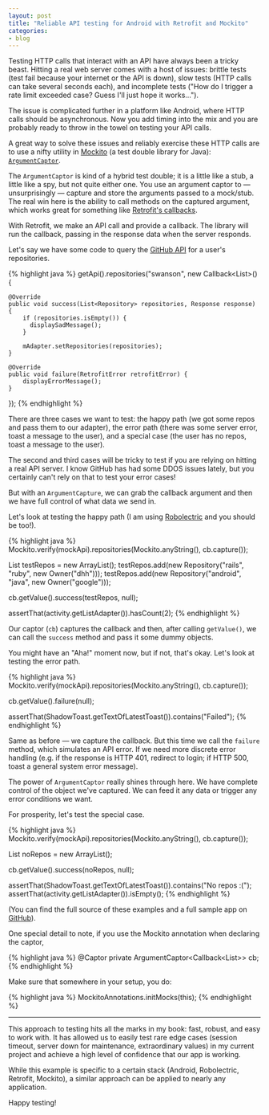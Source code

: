 ```yaml
---
layout: post
title: "Reliable API testing for Android with Retrofit and Mockito"
categories:
- blog
---
```


Testing HTTP calls that interact with an API have always been a tricky beast.
Hitting a real web server comes with a host of issues: brittle tests (test
fail because your internet or the API is down), slow tests (HTTP calls can
take several seconds each), and incomplete tests ("How do I trigger a rate
limit exceeded case? Guess I'll just hope it works...").

The issue is complicated further in a platform like Android, where HTTP calls
should be asynchronous. Now you add timing into the mix and you are probably
ready to throw in the towel on testing your API calls.

A great way to solve these issues and reliably exercise these HTTP calls are
to use a nifty utility in [Mockito][m] (a test double library for Java): 
[`ArgumentCaptor`][ac].

The `ArgumentCaptor` is kind of a hybrid test double; it is a little like a stub,
a little like a spy, but not quite either one. You use an argument captor to &mdash;
unsurprisingly &mdash; capture and store the arguments passed to a mock/stub.
The real win here is the ability to call methods on the captured argument, which
works great for something like [Retrofit's callbacks][rf].

With Retrofit, we make an API call and provide a callback. The library will
run the callback, passing in the response data when the server responds.

Let's say we have some code to query the [GitHub API][gha] for a user's repositories.

{% highlight java %}
getApi().repositories("swanson", new Callback<List<Repository>>() {

    @Override
    public void success(List<Repository> repositories, Response response) {
        if (repositories.isEmpty()) {
          displaySadMessage();
        }
            
        mAdapter.setRepositories(repositories);
    }

    @Override
    public void failure(RetrofitError retrofitError) {
        displayErrorMessage();
    }
});
{% endhighlight %}

There are three cases we want to test: the happy path (we got some repos and
pass them to our adapter), the error path (there was some server error, toast
a message to the user), and a special case (the user has no repos, toast a 
message to the user).

The second and third cases will be tricky to test if you are relying on hitting
a real API server. I know GitHub has had some DDOS issues lately, but you certainly
can't rely on that to test your error cases!

But with an `ArgumentCapture`, we can grab the callback argument and then we have
full control of what data we send in.

Let's look at testing the happy path (I am using [Robolectric][r] and you should
be too!).

{% highlight java %}
Mockito.verify(mockApi).repositories(Mockito.anyString(), cb.capture());
        
List<Repository> testRepos = new ArrayList<Repository>();
testRepos.add(new Repository("rails", "ruby", new Owner("dhh")));
testRepos.add(new Repository("android", "java", new Owner("google")));

cb.getValue().success(testRepos, null);

assertThat(activity.getListAdapter()).hasCount(2);
{% endhighlight %}

Our captor (`cb`) captures the callback and then, after calling `getValue()`, we
can call the `success` method and pass it some dummy objects.

You might have an "Aha!" moment now, but if not, that's okay. Let's look at
testing the error path.

{% highlight java %}
Mockito.verify(mockApi).repositories(Mockito.anyString(), cb.capture());
            
cb.getValue().failure(null);

assertThat(ShadowToast.getTextOfLatestToast()).contains("Failed");
{% endhighlight %}

Same as before &mdash; we capture the callback. But this time we call the 
`failure` method, which simulates an API error. If we need more discrete error
handling (e.g. if the response is HTTP 401, redirect to login; if HTTP 500, 
toast a general system error message).

The power of `ArgumentCaptor` really shines through here. We have complete
control of the object we've captured. We can feed it any data or trigger any 
error conditions we want.

For prosperity, let's test the special case.

{% highlight java %}
Mockito.verify(mockApi).repositories(Mockito.anyString(), cb.capture());
            
List<Repository> noRepos = new ArrayList<Repository>();

cb.getValue().success(noRepos, null);

assertThat(ShadowToast.getTextOfLatestToast()).contains("No repos :(");
assertThat(activity.getListAdapter()).isEmpty();
{% endhighlight %}

(You can find the full source of these examples and a full sample app on 
[GitHub][gh]).

One special detail to note, if you use the Mockito annotation when declaring
the captor,

{% highlight java %}
@Captor
private ArgumentCaptor<Callback<List<Repository>>> cb;
{% endhighlight %}

Make sure that somewhere in your setup, you do:

{% highlight java %}
MockitoAnnotations.initMocks(this);
{% endhighlight %}

---

This approach to testing hits all the marks in my book: fast, robust, and easy
to work with. It has allowed us to easily test rare edge cases (session timeout,
server down for maintenance, extraordinary values) in my current project and
achieve a high level of confidence that our app is working.

While this example is specific to a certain stack (Android, Robolectric,
Retrofit, Mockito), a similar approach can be applied to nearly any application.

Happy testing!

[m]: https://code.google.com/p/mockito/
[gha]: http://developer.github.com/v3/repos/#list-user-repositories
[ac]: http://docs.mockito.googlecode.com/hg/org/mockito/ArgumentCaptor.html
[rf]: http://square.github.io/retrofit/
[r]: http://robolectric.org/
[gh]: https://github.com/swanson/retrofit-demo/blob/master/Octodroid/test/com/swanson/octodroid/test/MainActivityTest.java


